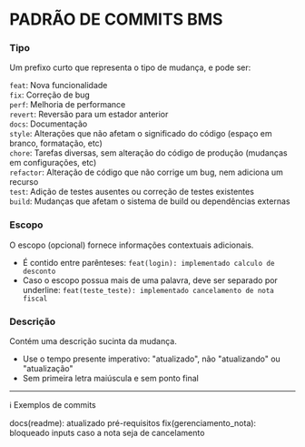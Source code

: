 <h1>PADRÃO DE COMMITS BMS</h1>

### Tipo

Um prefixo curto que representa o tipo de mudança, e pode ser:

`feat`: Nova funcionalidade <br />
`fix`: Correção de bug <br />
`perf`: Melhoria de performance <br />
`revert`: Reversão para um estador anterior <br />
`docs`: Documentação <br />
`style`: Alterações que não afetam o significado do código (espaço em branco, formatação, etc) <br />
`chore`: Tarefas diversas, sem alteração do código de produção (mudanças em configurações, etc) <br />
`refactor`: Alteração de código que não corrige um bug, nem adiciona um recurso <br />
`test`: Adição de testes ausentes ou correção de testes existentes <br />
`build`: Mudanças que afetam o sistema de build ou dependências externas <br />

### Escopo

O escopo (opcional) fornece informações contextuais adicionais.

- É contido entre parênteses: `feat(login): implementado calculo de desconto`
- Caso o escopo possua mais de uma palavra, deve ser separado por underline: `feat(teste_teste): implementado cancelamento de nota fiscal`

### Descrição

Contém uma descrição sucinta da mudança.

- Use o tempo presente imperativo: "atualizado", não "atualizando" ou "atualização"
- Sem primeira letra maiúscula e sem ponto final

---

ℹ️ Exemplos de commits


docs(readme): atualizado pré-requisitos
fix(gerenciamento_nota): bloqueado inputs caso a nota seja de cancelamento
